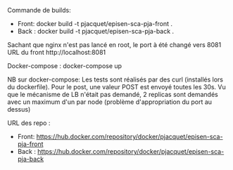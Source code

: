Commande de builds:
- Front: docker build -t pjacquet/episen-sca-pja-front .
- Back : docker build -t pjacquet/episen-sca-pja-back .

Sachant que nginx n'est pas lancé en root, le port à été changé vers 8081
URL du front http://localhost:8081

Docker-compose :
docker-compose up

NB sur docker-compose:
Les tests sont réalisés par des curl (installés lors du dockerfile). Pour le post, une valeur POST est envoyé toutes les 30s.
Vu que le mécanisme de LB n'était pas demandé, 2 replicas sont demandés avec un maximum d'un par node (problème d'appropriation du port au dessus)

URL des repo :
- Front: https://hub.docker.com/repository/docker/pjacquet/episen-sca-pja-front
- Back : https://hub.docker.com/repository/docker/pjacquet/episen-sca-pja-back